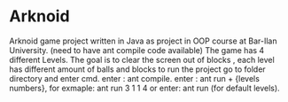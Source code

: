 # Arknoid
Arknoid game project written in Java as project in OOP course at Bar-Ilan University.
(need to have ant compile code available)
The game has 4 different Levels.
The goal is to clear the screen out of blocks , each level has different amount of balls and blocks
to run the project go to folder directory and enter cmd.
enter : ant compile. enter : ant run + {levels numbers}, for exmaple: ant run 3 1 1 4 or enter: ant run (for default levels). 
